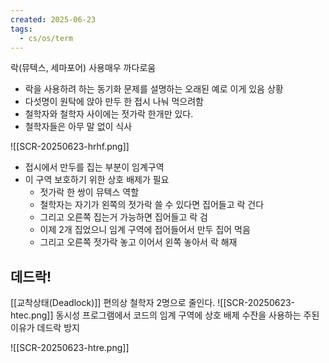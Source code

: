 ```yaml
---
created: 2025-06-23
tags:
  - cs/os/term
---
```

락(뮤텍스, 세마포어) 사용매우 까다로움
- 락을 사용하려 하는 동기화 문제를 설명하는 오래된 예로 이게 있음
상황
 - 다섯명이 원탁에 앉아 만두 한 접시 나눠 먹으려함
 - 철학자와 철학자 사이에는 젓가락 한개만 있다.
 - 철학자들은 아무 말 없이 식사

![[SCR-20250623-hrhf.png]]
- 접시에서 만두를 집는 부분이 임계구역
- 이 구역 보호하기 위한 상호 배제가 필요
	- 젓가락 한 쌍이 뮤텍스 역할
	- 철학자는 자기가 왼쪽의 젓가락 쓸 수 있다면 집어들고 락 건다
	- 그리고 오른쪽 집는거 가능하면 집어들고 락 검
	- 이제 2개 집었으니 임계 구역에 접어들어서 만두 집어 먹음
	- 그리고 오른쪽 젓가락 놓고 이어서 왼쪽 놓아서 락 해재

## 데드락!
[[교착상태(Deadlock)]]
편의상 철학자 2명으로 줄인다.
![[SCR-20250623-htec.png]]
동시성 프로그램에서 코드의 임계 구역에 상호 배제 수잔을 사용하는 주된 이유가 데드락 방지

![[SCR-20250623-htre.png]]
